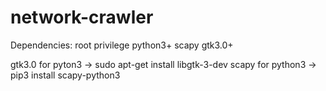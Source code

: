 # network-crawler

Dependencies:
root privilege
python3+
scapy
gtk3.0+

gtk3.0 for pyton3 -> sudo apt-get install libgtk-3-dev
scapy for python3 -> pip3 install scapy-python3
